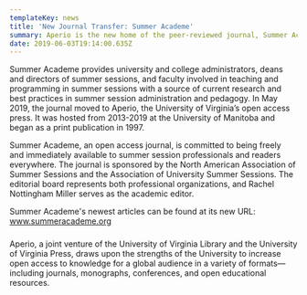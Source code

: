 ```yaml
---
templateKey: news
title: 'New Journal Transfer: Summer Academe'
summary: Aperio is the new home of the peer-reviewed journal, Summer Academe.
date: 2019-06-03T19:14:00.635Z
---
```

Summer Academe provides university and college administrators, deans and directors of summer sessions, and faculty involved in teaching and programming in summer sessions with a source of current research and best practices in summer session administration and pedagogy. In May 2019, the journal moved to Aperio, the University of Virginia’s open access press. It was hosted from 2013-2019 at the University of Manitoba and began as a print publication in 1997.

Summer Academe, an open access journal, is committed to being freely and immediately available to summer session professionals and readers everywhere. The journal is sponsored by the North American Association of Summer Sessions and the Association of University Summer Sessions. The editorial board represents both professional organizations, and Rachel Nottingham Miller serves as the academic editor.

Summer Academe's newest articles can be found at its new URL: www.summeracademe.org

###

Aperio, a joint venture of the University of Virginia Library and the University of Virginia Press, draws upon the strengths of the University to increase open access to knowledge for a global audience in a variety of formats—including journals, monographs, conferences, and open educational resources.